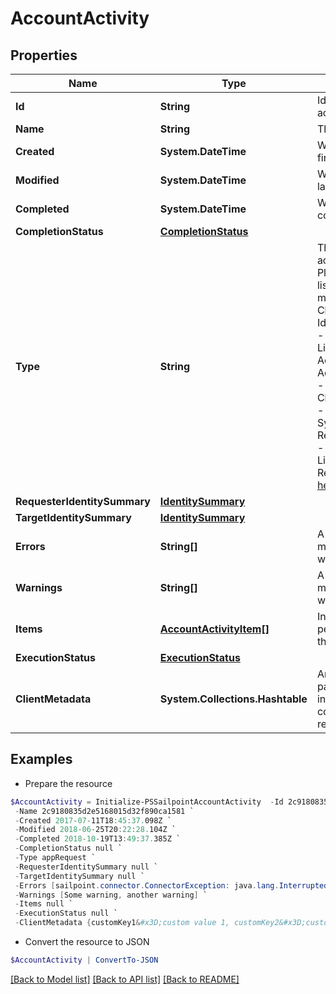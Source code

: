 # AccountActivity
## Properties

Name | Type | Description | Notes
------------ | ------------- | ------------- | -------------
**Id** | **String** | Id of the account activity | [optional] 
**Name** | **String** | The name of the activity | [optional] 
**Created** | **System.DateTime** | When the activity was first created | [optional] 
**Modified** | **System.DateTime** | When the activity was last modified | [optional] 
**Completed** | **System.DateTime** | When the activity was completed | [optional] 
**CompletionStatus** | [**CompletionStatus**](CompletionStatus.md) |  | [optional] 
**Type** | **String** | The type of action the activity performed.  Please see the following list of types.  This list may grow over time.  - CloudAutomated - IdentityAttributeUpdate - appRequest - LifecycleStateChange - AccountStateUpdate - AccountAttributeUpdate - CloudPasswordRequest - Attribute Synchronization Refresh - Certification - Identity Refresh - Lifecycle Change Refresh   [Learn more here](https://documentation.sailpoint.com/saas/help/search/searchable-fields.html#searching-account-activity-data).  | [optional] 
**RequesterIdentitySummary** | [**IdentitySummary**](IdentitySummary.md) |  | [optional] 
**TargetIdentitySummary** | [**IdentitySummary**](IdentitySummary.md) |  | [optional] 
**Errors** | **String[]** | A list of error messages, if any, that were encountered. | [optional] 
**Warnings** | **String[]** | A list of warning messages, if any, that were encountered. | [optional] 
**Items** | [**AccountActivityItem[]**](AccountActivityItem.md) | Individual actions performed as part of this account activity | [optional] 
**ExecutionStatus** | [**ExecutionStatus**](ExecutionStatus.md) |  | [optional] 
**ClientMetadata** | **System.Collections.Hashtable** | Arbitrary key-value pairs, if any were included in the corresponding access request | [optional] 

## Examples

- Prepare the resource
```powershell
$AccountActivity = Initialize-PSSailpointAccountActivity  -Id 2c9180835d2e5168015d32f890ca1581 `
 -Name 2c9180835d2e5168015d32f890ca1581 `
 -Created 2017-07-11T18:45:37.098Z `
 -Modified 2018-06-25T20:22:28.104Z `
 -Completed 2018-10-19T13:49:37.385Z `
 -CompletionStatus null `
 -Type appRequest `
 -RequesterIdentitySummary null `
 -TargetIdentitySummary null `
 -Errors [sailpoint.connector.ConnectorException: java.lang.InterruptedException: Timeout waiting for response to message 0 from client 57a4ab97-ab3f-4aef-9fe2-0eaf15c73d26 after 60 seconds.] `
 -Warnings [Some warning, another warning] `
 -Items null `
 -ExecutionStatus null `
 -ClientMetadata {customKey1&#x3D;custom value 1, customKey2&#x3D;custom value 2}
```

- Convert the resource to JSON
```powershell
$AccountActivity | ConvertTo-JSON
```

[[Back to Model list]](../README.md#documentation-for-models) [[Back to API list]](../README.md#documentation-for-api-endpoints) [[Back to README]](../README.md)

